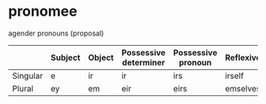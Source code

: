 # pronomee

agender pronouns (proposal)

|          | Subject | Object | Possessive determiner | Possessive pronoun | Reflexive |
|----------|---------|--------|-----------------------|--------------------|-----------|
| Singular |    e    |   ir   |          ir           |        irs         |  irself   |
| Plural   |    ey   |   em   |          eir          |        eirs        |  emselves |
